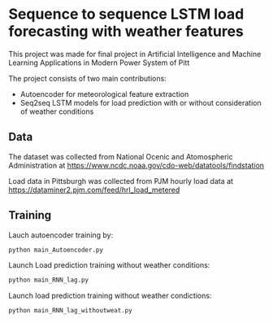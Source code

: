 # Sequence to sequence LSTM load forecasting with weather features
This project was made for final project in Artificial Intelligence and Machine Learning Applications in Modern Power System of Pitt

The project consists of two main contributions:
- Autoencoder for meteorological feature extraction
- Seq2seq LSTM models for load prediction with or without consideration of weather conditions

## Data
The dataset was collected from National Ocenic and Atomospheric Administration at https://www.ncdc.noaa.gov/cdo-web/datatools/findstation

Load data in Pittsburgh was collected from PJM hourly load data at https://dataminer2.pjm.com/feed/hrl_load_metered

## Training
Lauch autoencoder training by:
```python
python main_Autoencoder.py
```

Launch Load prediction training without weather conditions:
```python
python main_RNN_lag.py
```

Launch load prediction training without weather condictions:
```python
python main_RNN_lag_withoutweat.py
```